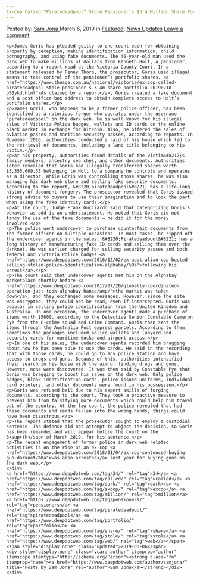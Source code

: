 ```yaml
---
Ex-Cop Called “Piratedeadpool” Stole Pensioner’s $3.4 Million Share Portfolio Using Dark Web
---
```

<article class="post-listing post-28529 post type-post status-publish format-standard has-post-thumbnail hentry  tag-4689 tag-called tag-dark tag-excop tag-million tag-pensioners tag-piratedeadpool tag-portfolio tag-share tag-stole tag-web">
    <div class="post-inner">
        <span>Posted by: <a href="https://www.deepdotweb.com/author/samjona/" title="">Sam Jona </a></span>
    <span>March 6, 2019</span>
    <span>in <a href="https://www.deepdotweb.com/category/deepdot-news/" rel="category tag">Featured</a>, <a href="https://www.deepdotweb.com/category/news-updates/" rel="category tag">News Updates</a></span>
    <span><a href="https://www.deepdotweb.com/2019/03/06/ex-cop-called-piratedeadpool-stole-pensioners-3-4-million-share-portfolio-using-dark-web/#respond">Leave a comment</a></span>
    </p>
    <div class="clear"></div>
    
    <p>James Goris has pleaded guilty to one count each for obtaining property by deception, making identification information, child pornography, and using fake documents. The 46-year-old man used the dark web to make millions of dollars from Kenneth Holt, a pensioner, according to a report read at the Victoria County Court. In a statement released by Penny Thorp, the prosecutor, Goris used illegal means to take control of the pensioner’s portfolio shares. <a href="https://www.theage.com.au/national/victoria/ex-cop-called-piratedeadpool-stole-pensioner-s-3-4m-share-portfolio-20190218-p50ykd.html">As claimed by a report</a>, Goris created a fake document and a post office box address to obtain complete access to Holt’s portfolio shares.</p>
    <p>James Goris, who happens to be a former police officer, has been identified as a notorious forger who operates under the username “piratedeadpool” on the dark web. He is well known for his illegal sales of Victoria Police badges, wallets and ID cards on the online black market in exchange for bitcoin. Also, he offered the sales of aviation passes and maritime security passes, according to reports. In November 2016, authorities conducted a raid of his house which led to the retrieval of documents, including a land title belonging to his victim.</p>
    <p>At his property, authorities found details of the victim&#8217;s family members, ancestry searches, and other documents. Authorities later revealed that Goris had illegally transferred shares worth $3,355,609.35 belonging to Holt to a company he controls and operates as a director. While Goris was controlling those shares, he was also managing his dark web store and selling fake security documents. According to the report, &#8220;piratedeadpool&#8221; has a life-long history of document forgery. The prosecutor revealed that Goris issued strong advice to buyers to use their imagination and to look the part when using the fake identity cards.</p>
    <p>At the court, Judge Frank Gucciardo said that categorizing Goris’s behavior as odd is an understatement. He noted that Goris did not fancy the use of the fake documents – he did it for the money involved.</p>
    <p>The police went undercover to purchase counterfeit documents from the former officer on multiple occasions. In most cases, he ripped off the undercover agents in the sales. &#8220;Piratedeadpool&#8221; has a long history of manufacturing fake ID cards and selling them over the darknet. He was earlier charged for selling security passes and both federal and Victoria Police badges <a href="https://www.deepdotweb.com/2016/12/02/ex-australian-cop-busted-selling-stolen-police-identification-alphabay/%0a">following his arrest</a>.</p>
    <p>The court said that undercover agents met him on the Alphabay marketplace shortly before <a href="https://www.deepdotweb.com/2017/07/20/globally-coordinated-operation-just-took-alphabay-hansa/amp/">the market was taken down</a>, and they exchanged some messages. However, since the site was encrypted, they could not be read, even if intercepted. Goris was popular in selling police identification from the United Kingdom and Australia. On one occasion, the undercover agents made a purchase of items worth $5000, according to the Detective Senior Constable Cameron Pye from the E-crime squad and Crime Command. Goris then sent the items through the Australia Post express parcels. According to them, sometimes the packages included police wallets and lanyard and security cards for maritime docks and airport access.</p>
    <p>In one of his sales, the undercover agents recorded him bragging about how he has been able to use the cards. He said in the recording that with those cards, he could go to any police station and have access to drugs and guns. Because of this, authorities intensified their search in his house with the aim of finding drugs and guns. However, none were discovered. It was then said by Constable Pye that Goris was bragging to boost his sales on the dark web. Only police badges, blank identification cards, police issued uniforms, individual card printers, and other documents were found in his possession.</p>
    <p>Goris was refused bail due to his expert skills of forging documents, according to the court. They took a proactive measure to prevent him from falsifying more documents which could help him travel out of the country. At the law court, the police revealed that had these documents and cards fallen into the wrong hands, things could have been disastrous.</p>
    <p>The report stated that the prosecutor sought to employ a custodial sentence. The defense did not attempt to object the decision, so Goris has been remanded and will appear before the court on the 6<sup>th</sup> of March 2019, for his sentence.</p>
    <p>The recent engagement of former police in dark web related activities is on the rise as an ex-cop <a href="https://www.deepdotweb.com/2018/01/04/ex-cop-sentenced-buying-gun-darknet/%0a">was also arrested</a> last year for buying guns on the dark web.</p>
    </div>
    <a href="https://www.deepdotweb.com/tag/34/" rel="tag">34</a> <a href="https://www.deepdotweb.com/tag/called/" rel="tag">called</a> <a href="https://www.deepdotweb.com/tag/dark/" rel="tag">dark</a> <a href="https://www.deepdotweb.com/tag/excop/" rel="tag">excop</a> <a href="https://www.deepdotweb.com/tag/million/" rel="tag">million</a> <a href="https://www.deepdotweb.com/tag/pensioners/" rel="tag">pensioners</a> <a href="https://www.deepdotweb.com/tag/piratedeadpool/" rel="tag">piratedeadpool</a> <a href="https://www.deepdotweb.com/tag/portfolio/" rel="tag">portfolio</a> <a href="https://www.deepdotweb.com/tag/share/" rel="tag">share</a> <a href="https://www.deepdotweb.com/tag/stole/" rel="tag">stole</a> <a href="https://www.deepdotweb.com/tag/web/" rel="tag">web</a></span> <span style="display:none" class="updated">2019-03-06</span>
    <div style="display:none" class="vcard author" itemprop="author" itemscope itemtype="http://schema.org/Person"><strong class="fn" itemprop="name"><a href="https://www.deepdotweb.com/author/samjona/" title="Posts by Sam Jona" rel="author">Sam Jona</a></strong></div>
    </div>
</article>

